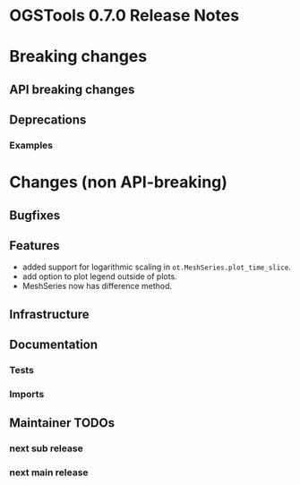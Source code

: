 # OGSTools 0.7.0 Release Notes

# Breaking changes

## API breaking changes

## Deprecations

### Examples

# Changes (non API-breaking)

## Bugfixes

## Features

- added support for logarithmic scaling in `ot.MeshSeries.plot_time_slice`.
- add option to plot legend outside of plots.
- MeshSeries now has difference method.

## Infrastructure

## Documentation

### Tests

### Imports

## Maintainer TODOs

### next sub release

### next main release
